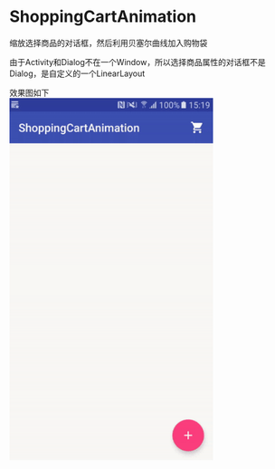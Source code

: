 # ShoppingCartAnimation
缩放选择商品的对话框，然后利用贝塞尔曲线加入购物袋<br>

由于Activity和Dialog不在一个Window，所以选择商品属性的对话框不是Dialog，是自定义的一个LinearLayout<br>

效果图如下<br>
<img src="./shoppingcartanimation.gif" width="360" height="640"/>
